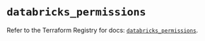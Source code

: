 # `databricks_permissions`

Refer to the Terraform Registry for docs: [`databricks_permissions`](https://registry.terraform.io/providers/databricks/databricks/1.34.0/docs/resources/permissions).
